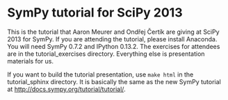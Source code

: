 SymPy tutorial for SciPy 2013
=============================

This is the tutorial that Aaron Meurer and Ondřej Čertík are giving at SciPy
2013 for SymPy.  If you are attending the tutorial, please install
Anaconda. You will need SymPy 0.7.2 and IPython 0.13.2.  The exercises for
attendees are in the tutorial_exercises directory. Everything else is
presentation materials for us.

If you want to build the tutorial presentation, use `make html` in the
tutorial_sphinx directory. It is basically the same as the new SymPy tutorial
at http://docs.sympy.org/tutorial/tutorial/.

